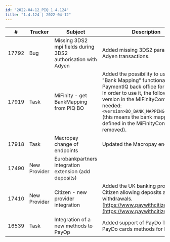 ```yaml
---
id: "2022-04-12_PIQ_1.4.124"
title: "1.4.124 | 2022-04-12"
---
```


| #     | Tracker     | Subject   | Description    |
|-------|-------------|-----------|----------------|
| 17792 | Bug | Missing 3DS2 mpi fields during 3DS2 authorisation with Adyen | Added missing 3DS2 parameters for Adyen transactions. |
| 17919 | Task | MiFinity - get BankMapping from PIQ BO | Added the possibility to use the "Bank Mapping" functionality in the PaymentIQ back office for Mifinity. In order to use it, the following version in the MiFinityConfig is needed: `<version>BO_BANK_MAPPING</version>` (this means the bank mappings defined in the MiFinityConfig can be removed). |
| 17918 | Task | Macropay change of endpoints | Updated the Macropay endpoints. |
| 17490 | New Provider | Eurobankpartners integration extension (add deposits) |  |
| 17410 | New Provider | Citizen - new provider integration | Added the UK banking provider Citizen allowing deposits and withdrawals. <br/>[https://www.paywithcitizen.com/](https://www.paywithcitizen.com/) |
| 16539 | Task | Integration of a new methods to PayOp | Added support of PayDo Trustly and PayDo cards methods for PayOp. |
